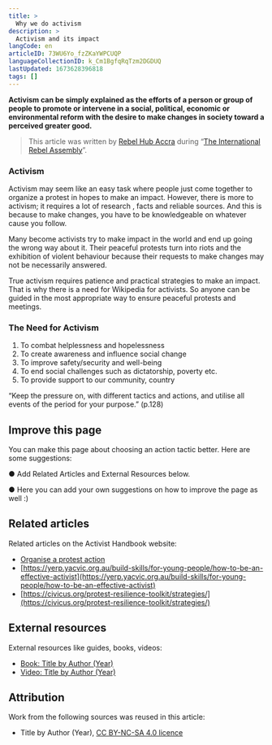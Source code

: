 ```yaml
---
title: >
  Why we do activism
description: >
  Activism and its impact
langCode: en
articleID: 73WU6Yo_fzZKaYWPCUQP
languageCollectionID: k_Cm1BgfqRqTzm2DGDUQ
lastUpdated: 1673628396818
tags: []
---
```


**Activism can be simply explained as the efforts of a person or group of people to promote or intervene in a social, political, economic or environmental reform with the desire to make changes in society toward a perceived greater good.**

> This article was written by [Rebel Hub Accra](https://www.instagram.com/rebelhubaccra/) during “[The International Rebel Assembly](/rebelassembly/hub)”.

### **Activism**

Activism may seem like an easy task where people just come together to organize a protest in hopes to make an impact. However, there is more to activism; it requires a lot of research , facts and reliable sources. And this is because to make changes, you have to be knowledgeable on whatever cause you follow.

Many become activists try to make impact in the world and end up going the wrong way about it. Their peaceful protests turn into riots and the exhibition of violent behaviour because their requests to make changes may not be necessarily answered.

True activism requires patience and practical strategies to make an impact. That is why there is a need for Wikipedia for activists. So anyone can be guided in the most appropriate way to ensure peaceful protests and meetings.

### **The Need for Activism**

1.  To combat helplessness and hopelessness
2.  To create awareness and influence social change
3.  To improve safety/security and well-being
4.  To end social challenges such as dictatorship, poverty etc.
5.  To provide support to our community, country

“Keep the pressure on, with different tactics and actions, and utilise all events of the period for your purpose.” (p.128)

## Improve this page

You can make this page about choosing an action tactic better. Here are some suggestions:

● Add Related Articles and External Resources below.

● Here you can add your own suggestions on how to improve the page as well :)

## Related articles

Related articles on the Activist Handbook website:

-   [Organise a protest action](/organising/protest)
-   [https://yerp.yacvic.org.au/build-skills/for-young-people/how-to-be-an-effective-activist](https://yerp.yacvic.org.au/build-skills/for-young-people/how-to-be-an-effective-activist)
-   [https://civicus.org/protest-resilience-toolkit/strategies/](https://civicus.org/protest-resilience-toolkit/strategies/)

## External resources

External resources like guides, books, videos:

-   [Book: Title by Author (Year)](/support/content/reference)
-   [Video: Title by Author (Year)](/support/content/reference)

## Attribution

Work from the following sources was reused in this article:

-   Title by Author (Year), [CC BY-NC-SA 4.0 licence](https://creativecommons.org/licenses/by-nc-sa/4.0/)
